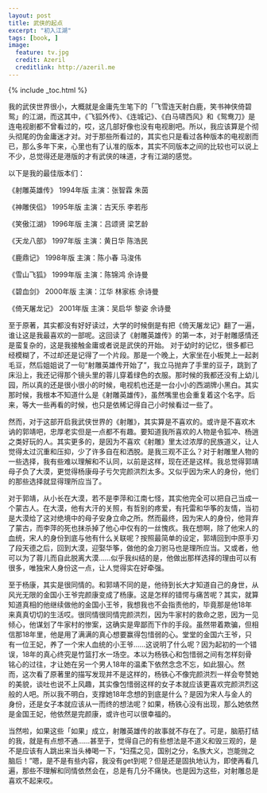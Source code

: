 ```yaml
---
layout: post
title: 武侠的起点
excerpt: "初入江湖"
tags: [book, ]
image:
  feature: tv.jpg
  credit: Azeril
  creditlink: http://azeril.me
---
```


{% include _toc.html %}

我的武侠世界很小，大概就是金庸先生笔下的「飞雪连天射白鹿，笑书神侠倚碧鸳」的江湖，而这其中，《飞狐外传》、《连城记》、《白马啸西风》和《鸳鸯刀》是连电视剧都不曾看过的，哎，这几部好像也没有电视剧吧。所以，我应该算是个彻头彻尾的伪金庸迷才对。对于那些所看过的，其实也只是看过各种版本的电视剧而已，那么多年下来，心里也有了认准的版本，其实不同版本之间的比较也可以说上不少，总觉得还是港版的才有武侠的味道，才有江湖的感觉。

以下是我的最佳版本们：

《射雕英雄传》 1994年版 主演：张智霖 朱茵

《神雕侠侣》   1995年版 主演：古天乐 李若彤

《笑傲江湖》   1996年版 主演：吕颂贤 梁艺龄

《天龙八部》   1997年版 主演：黄日华 陈浩民

《鹿鼎记》     1998年版 主演：陈小春 马浚伟

《雪山飞狐》   1999年版 主演：陈锦鸿 佘诗曼

《碧血剑》     2000年版 主演：江华 林家栋 佘诗曼

《倚天屠龙记》 2001年版 主演：吴启华 黎姿 佘诗曼

至于原著，其实都没有好好读过，大学的时候倒是有把《倚天屠龙记》翻了一遍，谁让这是我最喜欢的一部呢。这回读了《射雕英雄传》的第一本，对于射雕感情还是蛮复杂的，这是我接触金庸或者说是武侠的开始。
对于幼时的记忆，很多都已经模糊了，不过却还是记得了一个片段。那是一个晚上，大家坐在小板凳上一起剥毛豆，然后姐姐说了一句“射雕英雄传开始了”，我立马抛弃了手里的豆子，跳到了床沿上，我还记得那个镜头里的蓉儿穿着绿色的衣服。那时候的我都还没有上幼儿园，所以真的还是很小很小的时候，电视机也还是一台小小的西湖牌小黑白。其实那时候，我根本不知道什么是《射雕英雄传》，虽然嘴里也会重复着这个名字。后来，等大一些再看的时候，也只是依稀记得自己小时候看过一些了。

然而，对于这部开启我武侠世界的《射雕》，其实算是不喜欢的。或许是不喜欢木讷的郭靖吧，忠厚老实但是一点都不有趣。要知道我所喜欢的人物是令狐冲、杨逍之类好玩的人。其实更多的，是因为不喜欢《射雕》里太过浓厚的民族道义，让人觉得太过沉重和压抑，少了许多自在和洒脱。是我三观不正么？对于射雕里人物的一些选择，我有些难以理解和不认同，以前是这样，现在还是这样。我总觉得郭靖母子负了大漠，更觉得杨康母子亏欠完颜洪烈太多。又似乎因为宋人的身份，他们的那些选择就显得理所应当了。

对于郭靖，从小长在大漠，若不是李萍和江南七怪，其实他完全可以把自己当成一个蒙古人。在大漠，他有大汗的关照，有哲别的疼爱，有托雷和华筝的友情，当初是大漠给了这对绝境中的母子安身立命之所。然而最终，因为宋人的身份，他背弃了蒙古，而李萍的死也抹杀掉了他心中仅有的一丝愧疚。我在想啊，除了他宋人的血统，宋人的身份到底与他有什么关联呢？按照最简单的设定，郭靖回到中原手刃了段天德之后，回到大漠，迎娶华筝，做他的金刀驸马也是理所应当。又或者，他可以为了蓉儿而自此脱离大漠……似乎我纠结的是，他做出那样选择的理由可以有很多，唯独宋人身份这一点，让人觉得实在好牵强。

至于杨康，其实是很同情的。和郭靖不同的是，他待到长大才知道自己的身世，从风光无限的金国小王爷完颜康变成了杨康。这是怎样的错愕与痛苦呢？其实，就算知道真相的他继续做他的金国小王爷，我想我也不会指责他的，毕竟那是他18年来真真切切的生活哎。很同情很同情完颜洪烈，因为牛家村的救命之恩，因为一见倾心，他谋划了牛家村的惨案，这确实是卑鄙而下作的手段。虽然带着欺骗，但相信那18年里，他是用了满满的真心想要赢得包惜弱的心。堂堂的金国六王爷，只有一位王妃，养了一个宋人血统的小王爷……这说明了什么呢？因为起初的一个错误，18年的真心终究是竹篮打水一场空。本以为杨铁心和包惜弱之间有怎样刻骨铭心的过往，才让她在另一个男人18年的温柔下依然念念不忘，如此狠心。然而，这次看了原著里的描写发现并不是这样的，杨铁心不像完颜洪烈一样会夸赞她的美貌，谈吐也说不上风趣，其实像包惜弱这样的女子本就应该更喜欢完颜洪烈这般的人吧。所以我不明白，支撑她18年念想的到底是什么？是因为宋人与金人的身份，还是女子本就应该从一而终的想法呢？如果，杨铁心没有出现，那么她依然是金国王妃，他依然是完颜康，或许也可以很幸福的。

当然啦，如果这些「如果」成立，射雕英雄传的故事就不存在了。可是，脑筋打结的我，就是有点想不通……甚至于，觉得自己的有些想法是不道义和毁三观的，是不是应该有人跳出来当头棒喝一下，“妇孺之见，国别之分，名族大义，岂能抛之脑后！”嗯，是不是有些内容，我没有get到呢？但是还是固执地认为，即使再看几遍，那些不理解和同情依然会在，总是有几分不痛快。也是因为这些，对射雕总是喜欢不起来哎。



